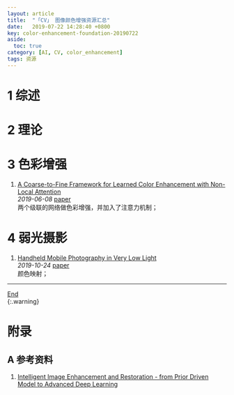 ```yaml
---
layout: article
title:  "「CV」 图像颜色增强资源汇总"
date:   2019-07-22 14:28:40 +0800
key: color-enhancement-foundation-20190722
aside:
  toc: true
category: [AI, CV, color_enhancement]
tags: 资源
---
```

<span id='head'></span>  

<!--more-->
# 1 综述

# 2 理论

# 3 色彩增强
1. [A Coarse-to-Fine Framework for Learned Color Enhancement with Non-Local Attention](http://cn.arxiv.org/abs/1906.03404)   
*2019-06-08* [paper](https://arxiv.org/abs/1906.03404)    
两个级联的网络做色彩增强，并加入了注意力机制；   


# 4 弱光摄影
1. [Handheld Mobile Photography in Very Low Light](http://cn.arxiv.org/abs/1910.11336)    
*2019-10-24* [paper](https://arxiv.org/abs/1910.11336)    
颜色映射；   


-------------------  
[End](#head)   
{:.warning}  

# 附录
## A 参考资料
1. [Intelligent Image Enhancement and Restoration - from Prior Driven Model to Advanced Deep Learning](https://flyywh.github.io/ICME_Tutorial_2019/icme_tutorial.html)       
